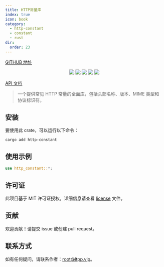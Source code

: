 ```yaml
---
title: HTTP常量库
index: true
icon: book
category:
  - http-constant
  - constant
  - rust
dir:
  order: 23
---
```


<Share colorful />

[GITHUB 地址](https://github.com/eastspire/http-constant)

<center>

[![](https://img.shields.io/crates/v/http-constant.svg)](https://crates.io/crates/http-constant)
[![](https://img.shields.io/crates/d/http-constant.svg)](https://img.shields.io/crates/d/http-constant.svg)
[![](https://docs.rs/http-constant/badge.svg)](https://docs.rs/http-constant)
[![](https://github.com/eastspire/http-constant/workflows/Rust/badge.svg)](https://github.com/eastspire/http-constant/actions?query=workflow:Rust)
[![](https://img.shields.io/crates/l/http-constant.svg)](./license)

</center>

[API 文档](https://docs.rs/http-constant/latest/http_constant/)

> 一个提供常见 HTTP 常量的全面库，包括头部名称、版本、MIME 类型和协议标识符。

## 安装

要使用此 crate，可以运行以下命令：

```shell
cargo add http-constant
```

## 使用示例

```rust
use http_constant::*;
```

## 许可证

此项目基于 MIT 许可证授权。详细信息请查看 [license](license) 文件。

## 贡献

欢迎贡献！请提交 issue 或创建 pull request。

## 联系方式

如有任何疑问，请联系作者：[root@ltpp.vip](mailto:root@ltpp.vip)。

<Bottom />
